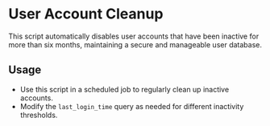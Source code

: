 # User Account Cleanup

This script automatically disables user accounts that have been inactive for more than six months, maintaining a secure and manageable user database.

## Usage
- Use this script in a scheduled job to regularly clean up inactive accounts.
- Modify the `last_login_time` query as needed for different inactivity thresholds.
